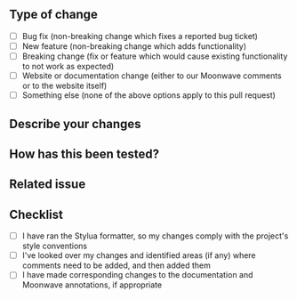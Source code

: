 <!-- Firstly, thanks for contributing to Cmdr!

To help us process your pull request as quickly as possible, please make sure you correctly fill out everything below. Unfortunately, we might not be able to consider your pull request if you've not fully completed the description. -->

## Type of change

<!-- Please delete the options which are not relevant to this pull request, and tick those that are. -->

- [ ] Bug fix (non-breaking change which fixes a reported bug ticket)
- [ ] New feature (non-breaking change which adds functionality)
- [ ] Breaking change (fix or feature which would cause existing functionality to not work as expected)
- [ ] Website or documentation change (either to our Moonwave comments or to the website itself)
- [ ] Something else (none of the above options apply to this pull request)

## Describe your changes

<!-- Please narratively describe the changes you've made. This should be a brief summary of what the pull request does. -->

## How has this been tested?

<!-- Please make sure that you've tested that your changes work as expected and don't break any existing functionality. Insert here details of what you tested and what you found. -->

## Related issue

<!-- We can only accept pull requests related to open issues. -->
<!-- If you are suggesting a new feature or change, please discuss it in an issue first. -->
<!-- If you are fixing a bug, there should be an issue describing it with reproduction steps. -->

<!-- Please identify any open issue tickets which **are entirely resolved** by this pull request. You should [link](https://docs.github.com/en/issues/tracking-your-work-with-issues/linking-a-pull-request-to-an-issue) the issues below so that they are automatically closed. -->

## Checklist

<!-- Please check all of the below and tick them off. -->
<!-- If these aren't all ticked off, then your pull request isn't ready for review: maybe a draft PR is appropriate. -->
<!-- If one of these do not apply to your PR, then please tick it anyway. -->

- [ ] I have ran the Stylua formatter, so my changes comply with the project's style conventions
- [ ] I've looked over my changes and identified areas (if any) where comments need to be added, and then added them
- [ ] I have made corresponding changes to the documentation and Moonwave annotations, if appropriate
